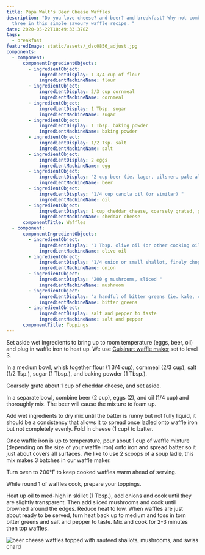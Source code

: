 ```yaml
---
title: Papa Walt's Beer Cheese Waffles
description: "Do you love cheese? and beer? and breakfast? Why not combine all
  three in this simple savoury waffle recipe. "
date: 2020-05-22T18:49:33.378Z
tags:
  - breakfast
featuredImage: static/assets/_dsc0856_adjust.jpg
components:
  - component:
      componentIngredientObjects:
        - ingredientObject:
            ingredientDisplay: 1 3/4 cup of flour
            ingredientMachineName: flour
        - ingredientObject:
            ingredientDisplay: 2/3 cup cornmeal
            ingredientMachineName: cornmeal
        - ingredientObject:
            ingredientDisplay: 1 Tbsp. sugar
            ingredientMachineName: sugar
        - ingredientObject:
            ingredientDisplay: 1 Tbsp. baking powder
            ingredientMachineName: baking powder
        - ingredientObject:
            ingredientDisplay: 1/2 Tsp. salt
            ingredientMachineName: salt
        - ingredientObject:
            ingredientDisplay: 2 eggs
            ingredientMachineName: egg
        - ingredientObject:
            ingredientDisplay: "2 cup beer (ie. lager, pilsner, pale ale) "
            ingredientMachineName: beer
        - ingredientObject:
            ingredientDisplay: "1/4 cup canola oil (or similar) "
            ingredientMachineName: oil
        - ingredientObject:
            ingredientDisplay: 1 cup cheddar cheese, coarsely grated, plus extra for topping
            ingredientMachineName: cheddar cheese
      componentTitle: Waffles
  - component:
      componentIngredientObjects:
        - ingredientObject:
            ingredientDisplay: "1 Tbsp. olive oil (or other cooking oil) "
            ingredientMachineName: olive oil
        - ingredientObject:
            ingredientDisplay: "1/4 onion or small shallot, finely chopped "
            ingredientMachineName: onion
        - ingredientObject:
            ingredientDisplay: "200 g mushrooms, sliced "
            ingredientMachineName: mushroom
        - ingredientObject:
            ingredientDisplay: "a handful of bitter greens (ie. kale, collard, arugula) "
            ingredientMachineName: bitter greens
        - ingredientObject:
            ingredientDisplay: salt and pepper to taste
            ingredientMachineName: salt and pepper
      componentTitle: Toppings
---
```

Set aside wet ingredients to bring up to room temperature (eggs, beer, oil) and plug in waffle iron to heat up. We use [Cuisinart waffle maker](https://www.cuisinart.com/shopping/appliances/waffle_makers/waf-300) set to level 3. 

In a medium bowl, whisk together flour (1 3/4 cup), cornmeal (2/3 cup), salt (1/2 Tsp.), sugar (1 Tbsp.), and baking powder (1 Tbsp.). 

Coarsely grate about 1 cup of cheddar cheese, and set aside. 

In a separate bowl, combine beer (2 cup), eggs (2), and oil (1/4 cup) and thoroughly mix. The beer will cause the mixture to foam up. 

Add wet ingredients to dry mix until the batter is runny but not fully liquid, it should be a consistency that allows it to spread once ladled onto waffle iron but not completely evenly. Fold in cheese (1 cup) to batter. 

Once waffle iron is up to temperature, pour about 1 cup of waffle mixture (depending on the size of your waffle iron) onto iron and spread batter so it just about covers all surfaces. We like to use 2 scoops of a soup ladle, this mix makes 3 batches in our waffle maker. 

Turn oven to 200°F to keep cooked waffles warm ahead of serving. 

While round 1 of waffles cook, prepare your toppings. 

Heat up oil to med-high in skillet (1 Tbsp.), add onions and cook until they are slightly transparent. Then add sliced mushrooms and cook until browned around the edges. Reduce heat to low. When waffles are just about ready to be served, turn heat back up to medium and toss in torn bitter greens and salt and pepper to taste. Mix and cook for 2-3 minutes then top waffles. 

![beer cheese waffles topped with sautéed shallots, mushrooms, and swiss chard](static/assets/_dsc0854_adjust.jpg "beer cheese waffles topped with sautéed shallots, mushrooms, and swiss chard")